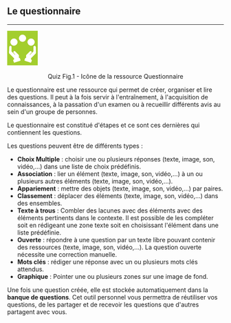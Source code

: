 ## Le questionnaire

---

![](images/quiz_fig1.png)

<p align="center">
Quiz Fig.1 - Icône de la ressource Questionnaire
</p>
Le questionnaire est une ressource qui permet de créer, organiser et lire des questions.
Il peut à la fois servir à l'entraînement, à l'acquisition de connaissances, à la passation d'un examen ou à recueillir différents avis au sein d'un groupe de personnes.

Le questionnaire est constitué d'étapes et ce sont ces dernières qui contiennent les questions. 

Les questions peuvent être de différents types :
- **Choix Multiple** : choisir une ou plusieurs réponses (texte, image, son, vidéo,...) dans une liste de choix prédéfinis.
- **Association** : lier un élément (texte, image, son, vidéo,...) à un ou plusieurs autres éléments (texte, image, son, vidéo,...).
- **Appariement** :  mettre des objets (texte, image, son, vidéo,...) par paires.
- **Classement** : déplacer des éléments (texte, image, son, vidéo,...) dans des ensembles.
- **Texte à trous** : Combler des lacunes avec des éléments avec des éléments pertinents dans le contexte. Il est possible de les compléter soit en rédigeant une zone texte soit en choisissant l'élément dans une liste prédéfinie.
- **Ouverte** : répondre à une question par un texte libre pouvant contenir des ressources (texte, image, son, vidéo,...). La question ouverte nécessite une correction manuelle.
- **Mots clés** : rédiger une réponse avec un ou plusieurs mots clés attendus.
- **Graphique** : Pointer une ou plusieurs zones sur une image de fond.

Une fois une question créée, elle est stockée automatiquement dans la **banque de questions**. Cet outil personnel vous permettra de réutiliser vos questions, de les partager et de recevoir les questions que d'autres partagent avec vous.
